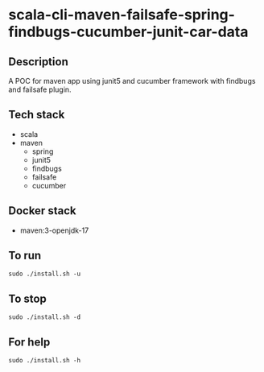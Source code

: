 # scala-cli-maven-failsafe-spring-findbugs-cucumber-junit-car-data

## Description
A POC for maven app using junit5
and cucumber framework
with findbugs and failsafe plugin.

## Tech stack
- scala
- maven
	- spring
  - junit5
  - findbugs
  - failsafe
  - cucumber

## Docker stack
- maven:3-openjdk-17

## To run
`sudo ./install.sh -u`

## To stop
`sudo ./install.sh -d`

## For help
`sudo ./install.sh -h`
